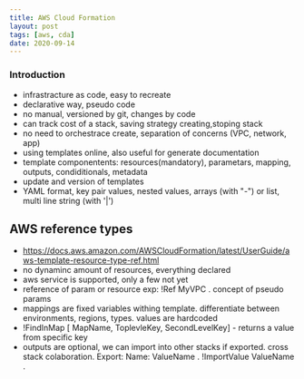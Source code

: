 ```yaml
---
title: AWS Cloud Formation
layout: post
tags: [aws, cda]
date: 2020-09-14
---
```


### Introduction

- infrastracture as code, easy to recreate
-  declarative way, pseudo code
-  no manual, versioned by git, changes by code
- can track cost of a stack, saving strategy creating,stoping stack
- no need to orchestrace create, separation of concerns (VPC, network, app)
- using templates online, also useful for generate documentation
- template componentents: resources(mandatory), parametars, mapping, outputs, condiditionals, metadata
- update and version of templates
- YAML format, key pair values, nested values, arrays (with "-") or list, multi line string (with '|')  



## AWS reference types
- https://docs.aws.amazon.com/AWSCloudFormation/latest/UserGuide/aws-template-resource-type-ref.html
- no dynaminc amount of resources, everything declared
- aws service is supported, only a few not yet
- reference of param or resource exp: !Ref MyVPC . concept of pseudo params
- mappings are fixed variables withing template. differentiate between environments, regions, types. values are hardcoded
- !FindInMap [ MapName, ToplevleKey, SecondLevelKey] - returns a value from specific key
- outputs are optional, we can import into other stacks if exported. cross stack colaboration. Export: Name: ValueName . !ImportValue ValueName .
